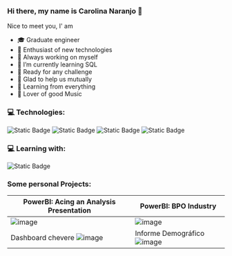 ### Hi there, my name is Carolina Naranjo 👋

<!--
**caro278ng/caro278ng** is a ✨ _special_ ✨ repository because its `README.md` (this file) appears on your GitHub profile.-->

Nice to meet you, I' am

- 🎓 Graduate engineer
- 🔭 Enthusiast of new technologies
- 🌱 Always working on myself
- 🌱 I’m currently learning SQL
- 🏁 Ready for any challenge
- 🤝 Glad to help us mutually
- 🔎 Learning from everything
- 🎵 Lover of good Music

### 💻 Technologies:
![Static Badge](https://img.shields.io/badge/Python-61DBFB?style=for-the-badge&logo=Python&labelColor=black&color=FFFF00)
![Static Badge](https://img.shields.io/badge/Postgresql-61DBFB?style=for-the-badge&logo=Postgresql&labelColor=silver&color=blue)
![Static Badge](https://img.shields.io/badge/Excel-61DBFB?style=for-the-badge&logo=EXCEL&labelColor=black&color=darkgreen)
![Static Badge](https://img.shields.io/badge/PowerBI-61DBFB?style=for-the-badge&logo=Powerbi&labelColor=black&color=yellow)


### 💻 Learning with:
![Static Badge](https://img.shields.io/badge/Platzi-61DBFB?style=for-the-badge&logo=Platzi&labelColor=black&color=green)


### Some personal Projects:

| PowerBI: Acing an Analysis Presentation | PowerBI: BPO Industry |
| ------------- | ------------- |
| ![image](https://github.com/caro278ng/caro278ng/assets/35504478/2d9bc8c8-bc77-4797-a567-af23a9ea43f1) | ![image](https://github.com/caro278ng/caro278ng/assets/35504478/08ce052f-ba98-4d32-8586-9c97ee0fd967) |
| Dashboard chevere  ![image](https://github.com/caro278ng/caro278ng/assets/35504478/e296cb2b-6e2a-4c7a-b243-519685575591)  | Informe Demográfico ![image](https://github.com/caro278ng/caro278ng/assets/35504478/e5984462-01ca-485b-8cf9-30368c5a7745)|









